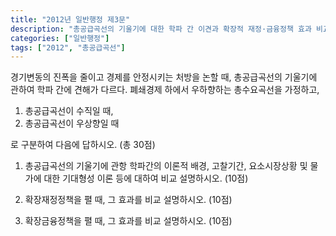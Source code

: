 ```yaml
---
title: "2012년 일반행정 제3문"
description: "총공급곡선의 기울기에 대한 학파 간 이견과 확장적 재정·금융정책 효과 비교 문제"
categories: ["일반행정"]
tags: ["2012", "총공급곡선"]
---
```


경기변동의 진폭을 줄이고 경제를 안정시키는 처방을 논할 때, 총공급곡선의 기울기에 관하여 학파 간에 견해가 다르다. 폐쇄경제 하에서 우하향하는 총수요곡선을 가정하고,

1) 총공급곡선이 수직일 때,  
2) 총공급곡선이 우상향일 때

로 구분하여 다음에 답하시오. (총 30점)

1) 총공급곡선의 기울기에 관항 학파간의 이론적 배경, 고찰기간, 요소시장상황 및 물가에 대한 기대형성 이론 등에 대하여 비교 설명하시오. (10점)

2) 확장재정정책을 펼 때, 그 효과를 비교 설명하시오. (10점)

3) 확장금융정책을 펼 때, 그 효과를 비교 설명하시오. (10점)
